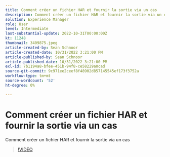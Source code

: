 ```yaml
---
title: Comment créer un fichier HAR et fournir la sortie via un cas
description: Comment créer un fichier HAR et fournir la sortie via un cas
solution: Experience Manager
role: User
level: Intermediate
last-substantial-update: 2022-10-31T00:00:00Z
kt: 11248
thumbnail: 3409875.jpeg
article-created-by: Sean Schnoor
article-created-date: 10/31/2022 3:21:00 PM
article-published-by: Sean Schnoor
article-published-date: 10/31/2022 3:21:00 PM
exl-id: 7b1194a8-bfee-451b-94f8-ce58229a0cad
source-git-commit: 9c971ee2ceef8f48902d857145545ef173f3752a
workflow-type: tm+mt
source-wordcount: '52'
ht-degree: 0%

---
```


# Comment créer un fichier HAR et fournir la sortie via un cas

Comment créer un fichier HAR et fournir la sortie via un cas

>[!VIDEO](https://video.tv.adobe.com/v/3409875/?quality=12&learn=on)

